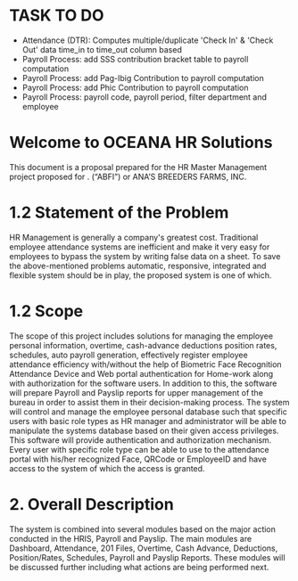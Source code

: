 # TASK TO DO #
 - Attendance (DTR): Computes multiple/duplicate 'Check In' & 'Check Out' data time_in to time_out column based
 - Payroll Process: add SSS contribution bracket table to payroll computation
 - Payroll Process: add Pag-Ibig Contribution to payroll computation
 - Payroll Process: add Phic Contribution to payroll computation
 - Payroll Process: payroll code, payroll period, filter department and employee
 
# Welcome to OCEANA HR Solutions 
This document is a proposal prepared for the HR Master Management project proposed for . (“ABFI”) or ANA’S BREEDERS FARMS, INC. 

# 1.2 Statement of the Problem
HR Management is generally a company's greatest cost. Traditional employee attendance systems are inefficient and make it very easy for employees to bypass the system by writing false data on a sheet. To save the above-mentioned problems automatic, responsive, integrated and flexible system should be in play, the proposed system is one of which. 

# 1.2 Scope
The scope of this project includes solutions for managing the employee personal information, overtime, cash-advance deductions position rates, schedules, auto payroll generation, effectively register employee attendance efficiency with/without the help of Biometric Face Recognition Attendance Device and Web portal authentication for Home-work along with authorization for the software users. In addition to this, the software will prepare Payroll and Payslip reports for upper management of the bureau in order to assist them in their decision-making process. The system will control and manage the employee personal database such that specific users with basic role types as HR manager and administrator will be able to manipulate the systems database based on their given access privileges. This software will provide authentication and authorization mechanism. Every user with specific role type can be able to use to the attendance portal with his/her recognized Face, QRCode or EmployeeID and have access to the system of which the access is granted.  

# 2.	Overall Description
The system is combined into several modules based on the major action conducted in the HRIS, Payroll and Payslip. The main modules are Dashboard, Attendance, 201 Files, Overtime, Cash Advance, Deductions, Position/Rates, Schedules, Payroll and Payslip Reports. These modules will be discussed further including what actions are being performed next.
